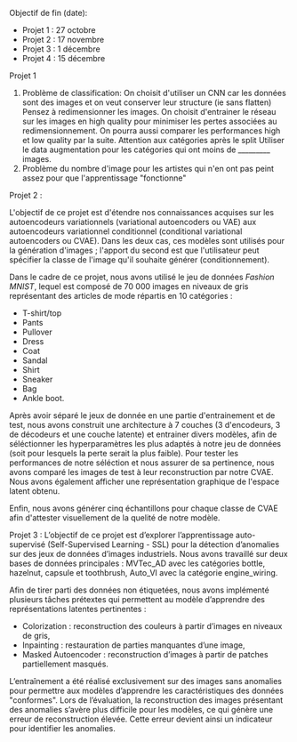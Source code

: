 Objectif de fin (date):
- Projet 1 : 27 octobre
- Projet 2 : 17 novembre
- Projet 3 : 1 décembre
- Projet 4 : 15 décembre


Projet 1

1) Problème de classification: On choisit d'utiliser un CNN car les données sont des images et on veut conserver leur structure (ie sans flatten)
   Pensez à redimensionner les images. On choisit d'entrainer le réseau sur les images en high quality pour minimiser les pertes associées au redimensionnement. On pourra aussi comparer les performances high et low quality par la suite.
   Attention aux catégories après le split
   Utiliser le data augmentation pour les catégories qui ont moins de _________ images.
3) Problème du nombre d'image pour les artistes qui n'en ont pas peint assez pour que l'apprentissage "fonctionne"

Projet 2 : 

L'objectif de ce projet est d'étendre nos connaissances acquises sur les autoencodeurs variationnels (variational autoencoders ou VAE) aux autoencodeurs variationnel conditionnel (conditional variational autoencoders ou CVAE). Dans les deux cas, ces modèles sont utilisés pour la génération d'images ; l'apport du second est que l'utilisateur peut spécifier la classe de l'image qu'il souhaite générer (conditionnement). 

Dans le cadre de ce projet, nous avons utilisé le jeu de données *Fashion MNIST*, lequel est composé de 70 000 images en niveaux de gris représentant des articles de mode répartis en 10 catégories : 
- T-shirt/top
- Pants
- Pullover
- Dress
- Coat
- Sandal
- Shirt
- Sneaker
- Bag
- Ankle boot.

Après avoir séparé le jeux de donnée en une partie d'entrainement et de test, nous avons construit une architecture à 7 couches (3 d'encodeurs, 3 de décodeurs et une couche latente) et entrainer divers modèles, afin de séléctionner les hyperparamètres les plus adaptés à notre jeu de données (soit pour lesquels la perte serait la plus faible). Pour tester les performances de notre séléction et nous assurer de sa pertinence, nous avons comparé les images de test à leur reconstruction par notre CVAE. Nous avons également afficher  une représentation graphique de l'espace latent obtenu.


Enfin, nous avons générer cinq échantillons pour chaque classe de CVAE afin d'attester visuellement de la quelité de notre modèle.


Projet 3 : 
L’objectif de ce projet est d’explorer l’apprentissage auto-supervisé (Self-Supervised Learning - SSL) pour la détection d’anomalies sur des jeux de données d’images industriels. Nous avons travaillé sur deux bases de données principales : MVTec_AD avec les catégories bottle, hazelnut, capsule et toothbrush, Auto_VI avec la catégorie engine_wiring.

Afin de tirer parti des données non étiquetées, nous avons implémenté plusieurs tâches prétextes qui permettent au modèle d’apprendre des représentations latentes pertinentes :
- Colorization : reconstruction des couleurs à partir d’images en niveaux de gris,
- Inpainting : restauration de parties manquantes d’une image,
- Masked Autoencoder : reconstruction d’images à partir de patches partiellement masqués.

L’entraînement a été réalisé exclusivement sur des images sans anomalies pour permettre aux modèles d’apprendre les caractéristiques des données "conformes". Lors de l’évaluation, la reconstruction des images présentant des anomalies s’avère plus difficile pour les modèles, ce qui génère une erreur de reconstruction élevée. Cette erreur devient ainsi un indicateur pour identifier les anomalies.


   
